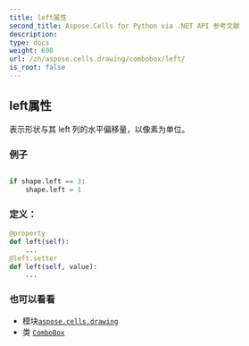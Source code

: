 ```yaml
---
title: left属性
second_title: Aspose.Cells for Python via .NET API 参考文献
description:
type: docs
weight: 690
url: /zh/aspose.cells.drawing/combobox/left/
is_root: false
---
```

## left属性

表示形状与其 left 列的水平偏移量，以像素为单位。

### 例子

```python

if shape.left == 3:
    shape.left = 1

```
### 定义：
```python
@property
def left(self):
    ...
@left.setter
def left(self, value):
    ...
```

### 也可以看看
* 模块[`aspose.cells.drawing`](../../)
* 类 [`ComboBox`](/cells/python-net/zh/aspose.cells.drawing/combobox)
